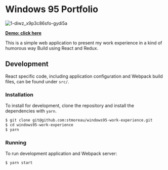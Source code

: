 # Windows 95 Portfolio

![1-diwz_x9p3c86sfo-gydi5a](https://user-images.githubusercontent.com/15115885/32793394-b49a424a-c95d-11e7-9d0d-2d98b763884c.gif)


[**Demo: click here**](https://stmoreau.github.io/windows95-work-experience/)

This is a simple web application to present my work experience in a kind of humorous way
Build using React and Redux.

## Development

React specific code, including application configuration and Webpack build files,
can be found under `src/`.

### Installation

To install for development, clone the repository and install the dependencies with `yarn`.

```bash
$ git clone git@github.com:stmoreau/windows95-work-experience.git
$ cd windows95-work-experience
$ yarn 
```

### Running

To run development application and Webpack server:

```bash
$ yarn start
```
